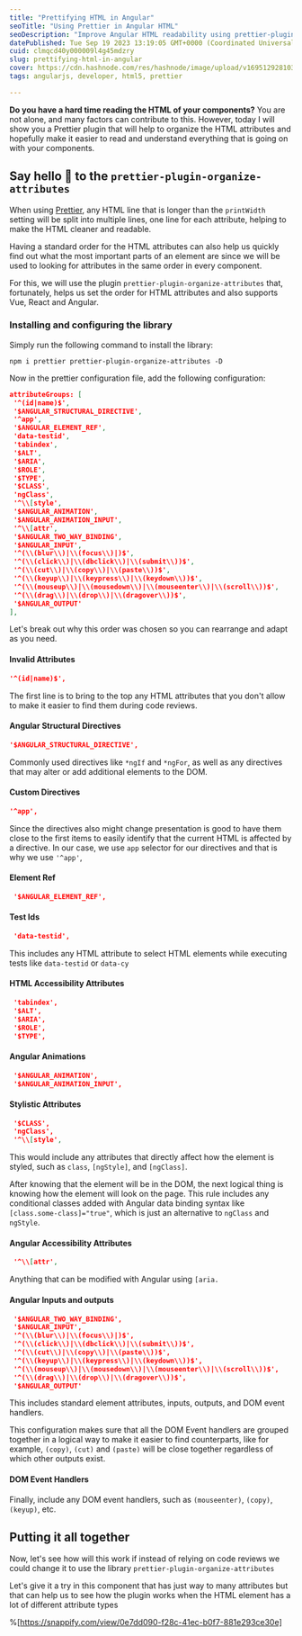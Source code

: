 ```yaml
---
title: "Prettifying HTML in Angular"
seoTitle: "Using Prettier in Angular HTML"
seoDescription: "Improve Angular HTML readability using prettier-plugin-organize-attributes; sort attributes, boost code reviews, supports Vue, React, Angular"
datePublished: Tue Sep 19 2023 13:19:05 GMT+0000 (Coordinated Universal Time)
cuid: clmqcd40y000009l4g45mdzry
slug: prettifying-html-in-angular
cover: https://cdn.hashnode.com/res/hashnode/image/upload/v1695129281030/74e435f3-44ec-4da6-8c9a-81929138bdc3.png
tags: angularjs, developer, html5, prettier

---
```


**Do you have a hard time reading the HTML of your components?** You are not alone, and many factors can contribute to this. However, today I will show you a Prettier plugin that will help to organize the HTML attributes and hopefully make it easier to read and understand everything that is going on with your components.

## Say hello 👋 to the `prettier-plugin-organize-attributes`

When using [Prettier](https://prettier.io/), any HTML line that is longer than the `printWidth` setting will be split into multiple lines, one line for each attribute, helping to make the HTML cleaner and readable.

Having a standard order for the HTML attributes can also help us quickly find out what the most important parts of an element are since we will be used to looking for attributes in the same order in every component.

For this, we will use the plugin `prettier-plugin-organize-attributes` that, fortunately, helps us set the order for HTML attributes and also supports Vue, React and Angular.

### Installing and configuring the library

Simply run the following command to install the library:

```shell
npm i prettier prettier-plugin-organize-attributes -D
```

Now in the prettier configuration file, add the following configuration:

```json
attributeGroups: [  
 '^(id|name)$',  
 '$ANGULAR_STRUCTURAL_DIRECTIVE',  
 '^app', 
 '$ANGULAR_ELEMENT_REF',  
 'data-testid',  
 'tabindex',  
 '$ALT',  
 '$ARIA',  
 '$ROLE',  
 '$TYPE',  
 '$CLASS',  
 'ngClass',  
 '^\\[style',  
 '$ANGULAR_ANIMATION',  
 '$ANGULAR_ANIMATION_INPUT',  
 '^\\[attr',  
 '$ANGULAR_TWO_WAY_BINDING',  
 '$ANGULAR_INPUT',  
 '^(\\(blur\\)|\\(focus\\)|)$',  
 '^(\\(click\\)|\\(dbclick\\)|\\(submit\\))$',  
 '^(\\(cut\\)|\\(copy\\)|\\(paste\\))$',  
 '^(\\(keyup\\)|\\(keypress\\)|\\(keydown\\))$',  
 '^(\\(mouseup\\)|\\(mousedown\\)|\\(mouseenter\\)|\\(scroll\\))$',  
 '^(\\(drag\\)|\\(drop\\)|\\(dragover\\))$',  
 '$ANGULAR_OUTPUT'  
],
```

Let's break out why this order was chosen so you can rearrange and adapt as you need.

#### Invalid Attributes

```json
'^(id|name)$',
```

The first line is to bring to the top any HTML attributes that you don't allow to make it easier to find them during code reviews.

#### Angular Structural Directives

```JSON
'$ANGULAR_STRUCTURAL_DIRECTIVE',
```

Commonly used directives like `*ngIf` and `*ngFor`, as well as any directives that may alter or add additional elements to the DOM.

#### Custom Directives

```JSON
'^app',
```

Since the directives also might change presentation is good to have them close to the first items to easily identify that the current HTML is affected by a directive. In our case, we use `app` selector for our directives and that is why we use `'^app'`,

#### Element Ref

```JSON
 '$ANGULAR_ELEMENT_REF',
```

#### Test Ids

```json
 'data-testid',
```

This includes any HTML attribute to select HTML elements while executing tests like `data-testid` or `data-cy`

#### HTML Accessibility Attributes

```json
 'tabindex',  
 '$ALT',  
 '$ARIA',  
 '$ROLE',  
 '$TYPE',
```

#### Angular Animations

```json
 '$ANGULAR_ANIMATION',  
 '$ANGULAR_ANIMATION_INPUT',
```

#### Stylistic Attributes

```json
 '$CLASS',  
 'ngClass',  
 '^\\[style',
```

This would include any attributes that directly affect how the element is styled, such as `class`, `[ngStyle]`, and `[ngClass]`.

After knowing that the element will be in the DOM, the next logical thing is knowing how the element will look on the page. This rule includes any conditional classes added with Angular data binding syntax like `[class.some-class]="true"`, which is just an alternative to `ngClass` and `ngStyle`.

#### Angular Accessibility Attributes

```json
 '^\\[attr',
```

Anything that can be modified with Angular using `[aria.`

#### Angular Inputs and outputs

```json
 '$ANGULAR_TWO_WAY_BINDING',  
 '$ANGULAR_INPUT',
 '^(\\(blur\\)|\\(focus\\)|)$',  
 '^(\\(click\\)|\\(dbclick\\)|\\(submit\\))$',  
 '^(\\(cut\\)|\\(copy\\)|\\(paste\\))$',  
 '^(\\(keyup\\)|\\(keypress\\)|\\(keydown\\))$',  
 '^(\\(mouseup\\)|\\(mousedown\\)|\\(mouseenter\\)|\\(scroll\\))$',  
 '^(\\(drag\\)|\\(drop\\)|\\(dragover\\))$',  
 '$ANGULAR_OUTPUT'
```

This includes standard element attributes, inputs, outputs, and DOM event handlers.

This configuration makes sure that all the DOM Event handlers are grouped together in a logical way to make it easier to find counterparts, like for example, `(copy)`, `(cut)` and `(paste)` will be close together regardless of which other outputs exist.

#### DOM Event Handlers

Finally, include any DOM event handlers, such as `(mouseenter)`, `(copy)`, `(keyup)`, etc.

## Putting it all together

Now, let's see how will this work if instead of relying on code reviews we could change it to use the library `prettier-plugin-organize-attributes`

Let's give it a try in this component that has just way to many attributes but that can help us to see how the plugin works when the HTML element has a lot of different attribute types

%[https://snappify.com/view/0e7dd090-f28c-41ec-b0f7-881e293ce30e]